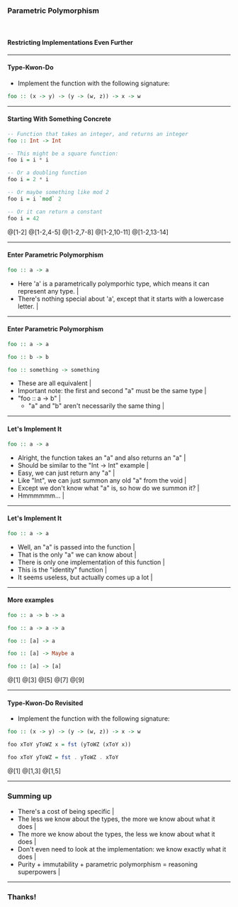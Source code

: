 ### Parametric Polymorphism

<br />

#### Restricting Implementations Even Further

---

#### Type-Kwon-Do

- Implement the function with the following signature:

```haskell
foo :: (x -> y) -> (y -> (w, z)) -> x -> w
```

---

#### Starting With Something Concrete

```haskell
-- Function that takes an integer, and returns an integer
foo :: Int -> Int

-- This might be a square function:
foo i = i * i

-- Or a doubling function
foo i = 2 * i

-- Or maybe something like mod 2
foo i = i `mod` 2

-- Or it can return a constant
foo i = 42
```
@[1-2]
@[1-2,4-5]
@[1-2,7-8]
@[1-2,10-11]
@[1-2,13-14]

---

#### Enter Parametric Polymorphism

```haskell
foo :: a -> a
```

- Here 'a' is a parametrically polymporhic type, which means it can represent any type. |
- There's nothing special about 'a', except that it starts with a lowercase letter. |

---

#### Enter Parametric Polymorphism

```haskell
foo :: a -> a

foo :: b -> b

foo :: something -> something
```

- These are all equivalent |
- Important note: the first and second "a" must be the same type |
- "foo :: a -> b" |
  - "a" and "b" aren't necessarily the same thing |

---

#### Let's Implement It

```haskell
foo :: a -> a
```

- Alright, the function takes an "a" and also returns an "a" |
- Should be similar to the "Int -> Int" example |
- Easy, we can just return any "a" |
- Like "Int", we can just summon any old "a" from the void |
- Except we don't know what "a" is, so how do we summon it? |
- Hmmmmmm... |

---

#### Let's Implement It

```haskell
foo :: a -> a
```

- Well, an "a" is passed into the function |
- That is the only "a" we can know about |
- There is only one implementation of this function |
- This is the "identity" function |
- It seems useless, but actually comes up a lot |

---

#### More examples

```haskell
foo :: a -> b -> a

foo :: a -> a -> a

foo :: [a] -> a

foo :: [a] -> Maybe a

foo :: [a] -> [a]

```

@[1]
@[3]
@[5]
@[7]
@[9]

---

#### Type-Kwon-Do Revisited

- Implement the function with the following signature:

```haskell
foo :: (x -> y) -> (y -> (w, z)) -> x -> w

foo xToY yToWZ x = fst (yToWZ (xToY x))

foo xToY yToWZ = fst . yToWZ . xToY
```
@[1]
@[1,3]
@[1,5]

---

### Summing up

- There's a cost of being specific |
- The less we know about the types, the more we know about what it does |
- The more we know about the types, the less we know about what it does |
- Don't even need to look at the implementation: we know exactly what it does |
- Purity + immutability + parametric polymorphism = reasoning superpowers |

---

### Thanks!
